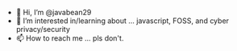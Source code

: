 - 👋 Hi, I’m @javabean29
- 👀 I’m interested in/learning about ... javascript, FOSS, and cyber privacy/security
- 📫 How to reach me ... pls don't.


